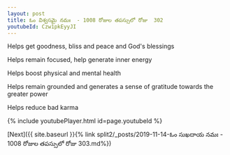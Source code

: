 ```yaml
---
layout: post
title: ఓం విశ్వసమై నమః  - 1008 రోజుల తపస్సులో రోజు  302
youtubeId: Czw1pkEyyJI
---
```

 
 
Helps get goodness, bliss and peace and God's blessings
 
Helps remain focused, help generate inner energy 
 
Helps boost physical and mental health 
 
Helps remain grounded and generates a sense of gratitude towards the greater power 
 
Helps reduce bad karma
 
 
 
 


{% include youtubePlayer.html id=page.youtubeId %}
 
[Next]({{ site.baseurl }}{% link  split2/_posts/2019-11-14-ఓం సుఖదాయ నమః  - 1008 రోజుల తపస్సులో రోజు  303.md%})
 
